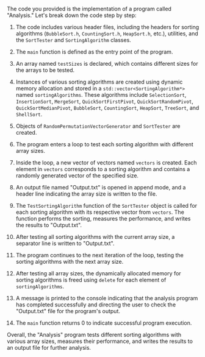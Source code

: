 The code you provided is the implementation of a program called "Analysis." Let's break down the code step by step:

1. The code includes various header files, including the headers for sorting algorithms (`BubbleSort.h`, `CountingSort.h`, `HeapSort.h`, etc.), utilities, and the `SortTester` and `SortingAlgorithm` classes.

2. The `main` function is defined as the entry point of the program.

3. An array named `testSizes` is declared, which contains different sizes for the arrays to be tested.

4. Instances of various sorting algorithms are created using dynamic memory allocation and stored in a `std::vector<SortingAlgorithm*>` named `sortingAlgorithms`. These algorithms include `SelectionSort`, `InsertionSort`, `MergeSort`, `QuickSortFirstPivot`, `QuickSortRandomPivot`, `QuickSortMedianPivot`, `BubbleSort`, `CountingSort`, `HeapSort`, `TreeSort`, and `ShellSort`.

5. Objects of `RandomPermutationVectorGenerator` and `SortTester` are created.

6. The program enters a loop to test each sorting algorithm with different array sizes.

7. Inside the loop, a new vector of vectors named `vectors` is created. Each element in `vectors` corresponds to a sorting algorithm and contains a randomly generated vector of the specified size.

8. An output file named "Output.txt" is opened in append mode, and a header line indicating the array size is written to the file.

9. The `TestSortingAlgorithm` function of the `SortTester` object is called for each sorting algorithm with its respective vector from `vectors`. The function performs the sorting, measures the performance, and writes the results to "Output.txt".

10. After testing all sorting algorithms with the current array size, a separator line is written to "Output.txt".

11. The program continues to the next iteration of the loop, testing the sorting algorithms with the next array size.

12. After testing all array sizes, the dynamically allocated memory for sorting algorithms is freed using `delete` for each element of `sortingAlgorithms`.

13. A message is printed to the console indicating that the analysis program has completed successfully and directing the user to check the "Output.txt" file for the program's output.

14. The `main` function returns 0 to indicate successful program execution.

Overall, the "Analysis" program tests different sorting algorithms with various array sizes, measures their performance, and writes the results to an output file for further analysis.

